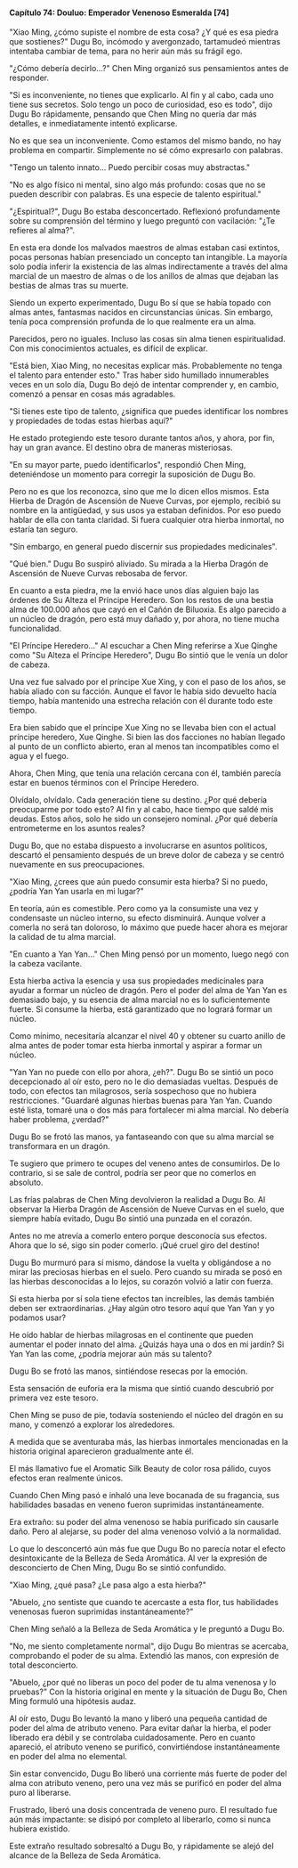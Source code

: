 
#### Capítulo 74: Douluo: Emperador Venenoso Esmeralda [74]

"Xiao Ming, ¿cómo supiste el nombre de esta cosa? ¿Y qué es esa piedra que sostienes?" Dugu Bo, incómodo y avergonzado, tartamudeó mientras intentaba cambiar de tema, para no herir aún más su frágil ego.

"¿Cómo debería decirlo...?" Chen Ming organizó sus pensamientos antes de responder.

"Si es inconveniente, no tienes que explicarlo. Al fin y al cabo, cada uno tiene sus secretos. Solo tengo un poco de curiosidad, eso es todo", dijo Dugu Bo rápidamente, pensando que Chen Ming no quería dar más detalles, e inmediatamente intentó explicarse.

No es que sea un inconveniente. Como estamos del mismo bando, no hay problema en compartir. Simplemente no sé cómo expresarlo con palabras.

"Tengo un talento innato... Puedo percibir cosas muy abstractas."

"No es algo físico ni mental, sino algo más profundo: cosas que no se pueden describir con palabras. Es una especie de talento espiritual."

"¿Espiritual?", Dugu Bo estaba desconcertado. Reflexionó profundamente sobre su comprensión del término y luego preguntó con vacilación: "¿Te refieres al alma?".

En esta era donde los malvados maestros de almas estaban casi extintos, pocas personas habían presenciado un concepto tan intangible. La mayoría solo podía inferir la existencia de las almas indirectamente a través del alma marcial de un maestro de almas o de los anillos de almas que dejaban las bestias de almas tras su muerte.

Siendo un experto experimentado, Dugu Bo sí que se había topado con almas antes, fantasmas nacidos en circunstancias únicas. Sin embargo, tenía poca comprensión profunda de lo que realmente era un alma.

Parecidos, pero no iguales. Incluso las cosas sin alma tienen espiritualidad. Con mis conocimientos actuales, es difícil de explicar.

"Está bien, Xiao Ming, no necesitas explicar más. Probablemente no tenga el talento para entender esto." Tras haber sido humillado innumerables veces en un solo día, Dugu Bo dejó de intentar comprender y, en cambio, comenzó a pensar en cosas más agradables.

"Si tienes este tipo de talento, ¿significa que puedes identificar los nombres y propiedades de todas estas hierbas aquí?"

He estado protegiendo este tesoro durante tantos años, y ahora, por fin, hay un gran avance. El destino obra de maneras misteriosas.

"En su mayor parte, puedo identificarlos", respondió Chen Ming, deteniéndose un momento para corregir la suposición de Dugu Bo.

Pero no es que los reconozca, sino que me lo dicen ellos mismos. Esta Hierba de Dragón de Ascensión de Nueve Curvas, por ejemplo, recibió su nombre en la antigüedad, y sus usos ya estaban definidos. Por eso puedo hablar de ella con tanta claridad. Si fuera cualquier otra hierba inmortal, no estaría tan seguro.

"Sin embargo, en general puedo discernir sus propiedades medicinales".

"Qué bien." Dugu Bo suspiró aliviado. Su mirada a la Hierba Dragón de Ascensión de Nueve Curvas rebosaba de fervor.

En cuanto a esta piedra, me la envió hace unos días alguien bajo las órdenes de Su Alteza el Príncipe Heredero. Son los restos de una bestia alma de 100.000 años que cayó en el Cañón de Biluoxia. Es algo parecido a un núcleo de dragón, pero está muy dañado y, por ahora, no tiene mucha funcionalidad.

"El Príncipe Heredero..." Al escuchar a Chen Ming referirse a Xue Qinghe como "Su Alteza el Príncipe Heredero", Dugu Bo sintió que le venía un dolor de cabeza.

Una vez fue salvado por el príncipe Xue Xing, y con el paso de los años, se había aliado con su facción. Aunque el favor le había sido devuelto hacía tiempo, había mantenido una estrecha relación con él durante todo este tiempo.

Era bien sabido que el príncipe Xue Xing no se llevaba bien con el actual príncipe heredero, Xue Qinghe. Si bien las dos facciones no habían llegado al punto de un conflicto abierto, eran al menos tan incompatibles como el agua y el fuego.

Ahora, Chen Ming, que tenía una relación cercana con él, también parecía estar en buenos términos con el Príncipe Heredero.

Olvídalo, olvídalo. Cada generación tiene su destino. ¿Por qué debería preocuparme por todo esto? Al fin y al cabo, hace tiempo que saldé mis deudas. Estos años, solo he sido un consejero nominal. ¿Por qué debería entrometerme en los asuntos reales?

Dugu Bo, que no estaba dispuesto a involucrarse en asuntos políticos, descartó el pensamiento después de un breve dolor de cabeza y se centró nuevamente en sus preocupaciones.

"Xiao Ming, ¿crees que aún puedo consumir esta hierba? Si no puedo, ¿podría Yan Yan usarla en mi lugar?"

En teoría, aún es comestible. Pero como ya la consumiste una vez y condensaste un núcleo interno, su efecto disminuirá. Aunque volver a comerla no será tan doloroso, lo máximo que puede hacer ahora es mejorar la calidad de tu alma marcial.

"En cuanto a Yan Yan..." Chen Ming pensó por un momento, luego negó con la cabeza vacilante.

Esta hierba activa la esencia y usa sus propiedades medicinales para ayudar a formar un núcleo de dragón. Pero el poder del alma de Yan Yan es demasiado bajo, y su esencia de alma marcial no es lo suficientemente fuerte. Si consume la hierba, está garantizado que no logrará formar un núcleo.

Como mínimo, necesitaría alcanzar el nivel 40 y obtener su cuarto anillo de alma antes de poder tomar esta hierba inmortal y aspirar a formar un núcleo.

"Yan Yan no puede con ello por ahora, ¿eh?". Dugu Bo se sintió un poco decepcionado al oír esto, pero no le dio demasiadas vueltas. Después de todo, con efectos tan milagrosos, sería sospechoso que no hubiera restricciones. "Guardaré algunas hierbas buenas para Yan Yan. Cuando esté lista, tomaré una o dos más para fortalecer mi alma marcial. No debería haber problema, ¿verdad?"

Dugu Bo se frotó las manos, ya fantaseando con que su alma marcial se transformara en un dragón.

Te sugiero que primero te ocupes del veneno antes de consumirlos. De lo contrario, si se sale de control, podría ser peor que no comerlos en absoluto.

Las frías palabras de Chen Ming devolvieron la realidad a Dugu Bo. Al observar la Hierba Dragón de Ascensión de Nueve Curvas en el suelo, que siempre había evitado, Dugu Bo sintió una punzada en el corazón.

Antes no me atrevía a comerlo entero porque desconocía sus efectos. Ahora que lo sé, sigo sin poder comerlo. ¡Qué cruel giro del destino!

Dugu Bo murmuró para sí mismo, dándose la vuelta y obligándose a no mirar las preciosas hierbas en el suelo. Pero cuando su mirada se posó en las hierbas desconocidas a lo lejos, su corazón volvió a latir con fuerza.

Si esta hierba por sí sola tiene efectos tan increíbles, las demás también deben ser extraordinarias. ¿Hay algún otro tesoro aquí que Yan Yan y yo podamos usar?

He oído hablar de hierbas milagrosas en el continente que pueden aumentar el poder innato del alma. ¿Quizás haya una o dos en mi jardín? Si Yan Yan las come, ¿podría mejorar aún más su talento?

Dugu Bo se frotó las manos, sintiéndose resecas por la emoción.

Esta sensación de euforia era la misma que sintió cuando descubrió por primera vez este tesoro.

Chen Ming se puso de pie, todavía sosteniendo el núcleo del dragón en su mano, y comenzó a explorar los alrededores.

A medida que se aventuraba más, las hierbas inmortales mencionadas en la historia original aparecieron gradualmente ante él.

El más llamativo fue el Aromatic Silk Beauty de color rosa pálido, cuyos efectos eran realmente únicos.

Cuando Chen Ming pasó e inhaló una leve bocanada de su fragancia, sus habilidades basadas en veneno fueron suprimidas instantáneamente.

Era extraño: su poder del alma venenoso se había purificado sin causarle daño. Pero al alejarse, su poder del alma venenoso volvió a la normalidad.

Lo que lo desconcertó aún más fue que Dugu Bo no parecía notar el efecto desintoxicante de la Belleza de Seda Aromática. Al ver la expresión de desconcierto de Chen Ming, Dugu Bo se sintió confundido.

"Xiao Ming, ¿qué pasa? ¿Le pasa algo a esta hierba?"

"Abuelo, ¿no sentiste que cuando te acercaste a esta flor, tus habilidades venenosas fueron suprimidas instantáneamente?"

Chen Ming señaló a la Belleza de Seda Aromática y le preguntó a Dugu Bo.

"No, me siento completamente normal", dijo Dugu Bo mientras se acercaba, comprobando el poder de su alma. Extendió las manos, con expresión de total desconcierto.

"Abuelo, ¿por qué no liberas un poco del poder de tu alma venenosa y lo pruebas?" Con la historia original en mente y la situación de Dugu Bo, Chen Ming formuló una hipótesis audaz.

Al oír esto, Dugu Bo levantó la mano y liberó una pequeña cantidad de poder del alma de atributo veneno. Para evitar dañar la hierba, el poder liberado era débil y se controlaba cuidadosamente. Pero en cuanto apareció, el atributo veneno se purificó, convirtiéndose instantáneamente en poder del alma no elemental.

Sin estar convencido, Dugu Bo liberó una corriente más fuerte de poder del alma con atributo veneno, pero una vez más se purificó en poder del alma puro al liberarse.

Frustrado, liberó una dosis concentrada de veneno puro. El resultado fue aún más impactante: se disipó por completo al liberarlo, como si nunca hubiera existido.

Este extraño resultado sobresaltó a Dugu Bo, y rápidamente se alejó del alcance de la Belleza de Seda Aromática.